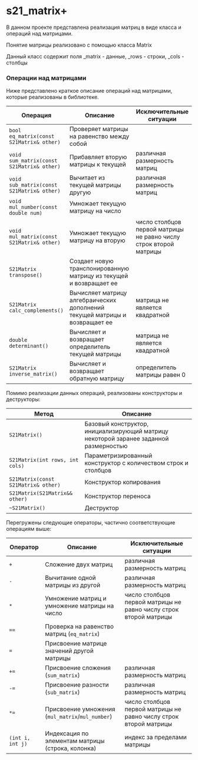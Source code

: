 # s21_matrix+

В данном проекте представлена реализация матриц в виде класса и операций над матрицами.

Понятие матрицы реализовано с помощью класса Matrix

Данный класс содержит поля _matrix - данные, _rows - строки, _cols - столбцы


### Операции над матрицами

Ниже представлено краткое описание операций над матрицами, которые реализованы в библиотеке. 

| Операция    | Описание   | Исключительные ситуации |
| ----------- | ----------- | ----------- |
| `bool eq_matrix(const S21Matrix& other)` | Проверяет матрицы на равенство между собой |  |
| `void sum_matrix(const S21Matrix& other)` | Прибавляет вторую матрицы к текущей | различная размерность матриц |
| `void sub_matrix(const S21Matrix& other)` | Вычитает из текущей матрицы другую | различная размерность матриц |
| `void mul_number(const double num)` | Умножает текущую матрицу на число |  |
| `void mul_matrix(const S21Matrix& other)` | Умножает текущую матрицу на вторую | число столбцов первой матрицы не равно числу строк второй матрицы |
| `S21Matrix transpose()` | Создает новую транспонированную матрицу из текущей и возвращает ее |  |
| `S21Matrix calc_complements()` | Вычисляет матрицу алгебраических дополнений текущей матрицы и возвращает ее | матрица не является квадратной |
| `double determinant()` | Вычисляет и возвращает определитель текущей матрицы | матрица не является квадратной |
| `S21Matrix inverse_matrix()` | Вычисляет и возвращает обратную матрицу | определитель матрицы равен 0 |

Помимо реализации данных операций, реализованы конструкторы и деструкторы:

| Метод    | Описание   |
| ----------- | ----------- |
| `S21Matrix()` | Базовый конструктор, инициализирующий матрицу некоторой заранее заданной размерностью |  
| `S21Matrix(int rows, int cols)` | Параметризированный конструктор с количеством строк и столбцов | 
| `S21Matrix(const S21Matrix& other)` | Конструктор копирования |
| `S21Matrix(S21Matrix&& other)` | Конструктор переноса |
| `~S21Matrix()` | Деструктор |

Перегружены следующие операторы, частично соответствующие операциям выше:

| Оператор    | Описание   | Исключительные ситуации |
| ----------- | ----------- | ----------- |
| `+`      | Сложение двух матриц  | различная размерность матриц |
| `-`   | Вычитание одной матрицы из другой | различная размерность матриц |
| `*`  | Умножение матриц и умножение матрицы на число | число столбцов первой матрицы не равно числу строк второй матрицы |
| `==`  | Проверка на равенство матриц (`eq_matrix`) | |
| `=`  | Присвоение матрице значений другой матрицы | |
| `+=`  | Присвоение сложения (`sum_matrix`)   | различная размерность матриц |
| `-=`  | Присвоение разности (`sub_matrix`) | различная размерность матриц |
| `*=`  | Присвоение умножения (`mul_matrix`/`mul_number`) | число столбцов первой матрицы не равно числу строк второй матрицы |
| `(int i, int j)`  | Индексация по элементам матрицы (строка, колонка) | индекс за пределами матрицы |